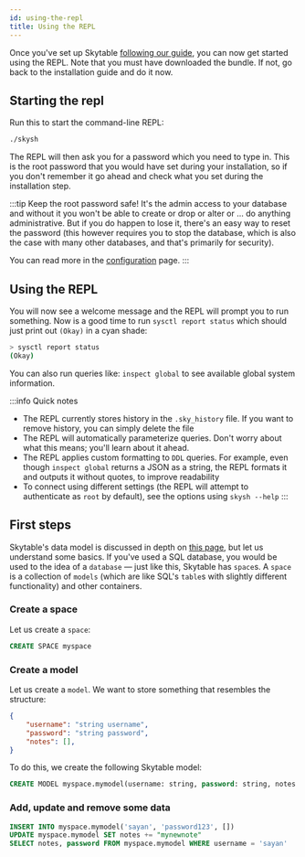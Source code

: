 ```yaml
---
id: using-the-repl
title: Using the REPL
---
```


Once you've set up Skytable [following our guide](installation), you can now get started using the REPL. Note that you must have downloaded the bundle. If not, go back to the installation guide and do it now.

## Starting the repl

Run this to start the command-line REPL:

```sh
./skysh
```

The REPL will then ask you for a password which you need to type in. This is the root password that you would have set during your installation, so if you don't remember it go ahead and check what you set during the installation step.

:::tip
Keep the root password safe! It's the admin access to your database and without it you won't be able to create or drop or alter
or ... do anything administrative. But if you do happen to lose it, there's an easy way to reset the password (this however requires you to stop the database, which is also the case with many other databases, and that's primarily for security).

You can read more in the [configuration](system/configuration) page.
:::

## Using the REPL

You will now see a welcome message and the REPL will prompt you to run something. Now is a good time to run `sysctl report status` which should just print out `(Okay)` in a cyan shade:
```sh
> sysctl report status
(Okay)
```

You can also run queries like: `inspect global` to see available global system information.

:::info Quick notes
- The REPL currently stores history in the `.sky_history` file. If you want to remove history, you can simply delete the file
- The REPL will automatically parameterize queries. Don't worry about what this means; you'll learn about it ahead.
- The REPL applies custom formatting to `DDL` queries. For example, even though  `inspect global` returns a JSON as a string,
the REPL formats it and outputs it without quotes, to improve readability
- To connect using different settings (the REPL will attempt to authenticate as `root` by default), see the options using `skysh --help`
:::

## First steps

Skytable's data model is discussed in depth on [this page](architecture#data-model), but let us understand some basics. If you've used a SQL 
database, you would be used to the idea of a `database` &mdash; just like this, Skytable has `space`s. A `space` is a collection
of `models` (which are like SQL's `table`s with slightly different functionality) and other containers.

### Create a space

Let us create a `space`:

```sql
CREATE SPACE myspace
```

### Create a model

Let us create a `model`. We want to store something that resembles the structure:

```json
{
    "username": "string username",
    "password": "string password",
    "notes": [],
}
```

To do this, we create the following Skytable model:

```sql
CREATE MODEL myspace.mymodel(username: string, password: string, notes: list { type: string })
```

### Add, update and remove some data

```sql
INSERT INTO myspace.mymodel('sayan', 'password123', [])
UPDATE myspace.mymodel SET notes += "mynewnote"
SELECT notes, password FROM myspace.mymodel WHERE username = 'sayan'
```
